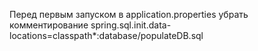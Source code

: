 Перед первым запуском в application.properties убрать комментирование spring.sql.init.data-locations=classpath*:database/populateDB.sql